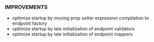 
### IMPROVEMENTS
- optimize startup by moving prop setter expression compilation to endpoint factory
- optimize startup by late initialization of endpoint validators
- optimize startup by late initialization of endpoint mappers